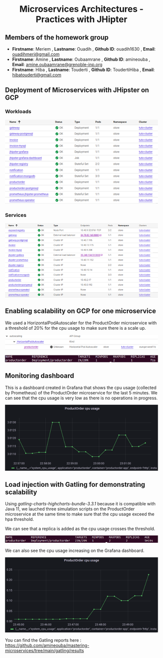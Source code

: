 <h1 align="center">
  <br>
  Microservices Architectures - Practices with JHipter 
  <br>
</h1>


## Members of the homework group

- **Firstname**: Meriem , **Lastname**: Ouadih , **Github ID**: ouadih1630 , **Email**: ouadihmeri@gmail.com
- **Firstname**: Amine , **Lastname**: Oubaamrane , **Github ID**: amineouba , **Email**: amine.oubaamrane@grenoble-inp.org
- **Firstname**: Hiba , **Lastname**: Touderti , **Github ID**: ToudertiHiba , **Email**: hibatouderti@gmail.com

## Deployment of Microservices with JHipster on GCP

### Workloads

![screenshot](screenshots/workloads.png)

### Services

![screenshot](screenshots/services.png)

## Enabling scalability on GCP for one microservice

We used a HorizontalPodAutoscaler for the ProductOrder microservice with a threshold of 20% for the cpu usage to make sure there is a scale up.

![screenshot](screenshots/hpa.png)

![screenshot](screenshots/enabling_scalability.png)

## Monitoring dashboard

This is a dashboard created in Grafana that shows the cpu usage (collected by Prometheus) of the ProductOrder microservice for the last 5 minutes. We can see that the cpu usage is very low as there is no operations in progress. 

![screenshot](screenshots/dashboard_before.png)


##  Load injection with Gatling for demonstrating scalability

Using *gatling-charts-highcharts-bundle-3.3.1* because it is compatible with Java 11, we lauched three simulation scripts on the ProductOrder microservice at the same time to make sure that the cpu usage exceed the hpa threshold.

We can see that a replica is added as the cpu usage crosses the threshold.

![screenshot](screenshots/scale_up.png)

We can also see the cpu usage increasing on the Grafana dashboard.

![screenshot](screenshots/dashboard_after.png)

You can find the Gatling reports here : https://github.com/amineouba/mastering-microservices/tree/main/gatling/results

